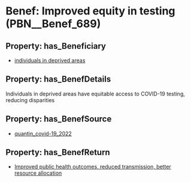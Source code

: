# Benef: __Improved equity in testing__ (PBN__Benef_689)

## Property: has_Beneficiary

* [individuals in deprived areas](../Stakeholder/PBN__Stakeholder_288)

## Property: has_BenefDetails

Individuals in deprived areas have equitable access to COVID-19 testing, reducing disparities

## Property: has_BenefSource

* [quantin_covid-19_2022](../Article/PBN__Article_136)

## Property: has_BenefReturn

* [Improved public health outcomes, reduced transmission, better resource allocation](../BenefReturn/PBN__BenefReturn_737)

